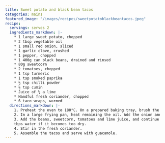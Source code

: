 ```yaml
---
title: Sweet potato and black bean tacos
categories: mains
featured_image: "/images/recipes/sweetpotatoblackbeantacos.jpeg"
recipe:
  servings: serves 2
  ingredients_markdown: |-
    * 1 large sweet potato, chopped
    * 2 tbsp vegetable oil
    * 1 small red onion, sliced
    * 1 garlic clove, crushed
    * 1 pepper, chopped
    * 1 400g can black beans, drained and rinsed
    * 80g sweetcorn
    * 2 tomatoes, chopped
    * 1 tsp turmeric
    * 1 tsp smoked paprika
    * ½ tsp chilli powder
    * ½ tsp cumin
    * Juice of ½ a lime
    * Handful fresh coriander, chopped
    * 6 taco wraps, warmed
  directions_markdown: |-
    1. Preheat the oven to 180°C. On a prepared baking tray, brush the sweet potato with 1 tbsp vegetable oil, then roast for 20 mins or until softened.
    2. In a large frying pan, heat remaining the oil. Add the onion and cook for a few minutes, followed by the garlic and red pepper. Cook for a few minutes until the onion starts to soften. Stir in the spices.
    3. Add the beans, sweetcorn, tomatoes and lime juice, and continue to cook on a medium heat for 5-10 minutes. Add a few
    tbps water if it becomes too dry.
    4. Stir in the fresh coriander.
    5. Assemble the tacos and serve with guacamole.
---
```

